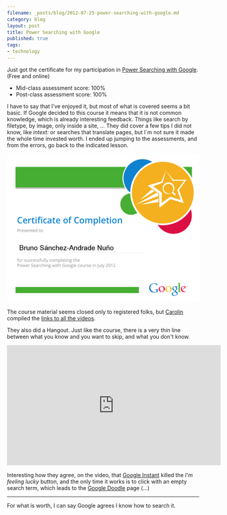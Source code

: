 ```yaml
---
filename: _posts/blog/2012-07-25-power-searching-with-google.md
category: blog
layout: post
title: Power Searching with Google
published: true
tags:
- technology
---
```


Just got the certificate for my participation in [Power Searching
with
Google](https://www.google.com/insidesearch/landing/powersearching.html). (Free and online)

* Mid-class assessment score:  100%
* Post-class assessment score:  100%

I have to say that I've enjoyed it, but most of what is covered seems a bit basic. If Google decided to this course it means that it is not common knowledge, which is already interesting feedback. Things like search by filetype, by image, only inside a site, ...
They did cover a few tips I did not know, like *intext:* or searches that translate pages, but I´m
not sure it made the whole time invested worth. I ended up jumping to the assessments, and from
the errors, go back to the indicated lesson.

![](/images/Google-search.png)

<!--more-->
The course material seems closed only to registered folks, but
[Carolin](https://www.twitter.com/bumsonseats) compiled the
[links to all the
videos](https://bumsonseats.wordpress.com/2012/07/20/power-searching-with-google-2/).


They also did a Hangout. Just like the course, there is a very thin line
between what you know and you want to skip, and what you don't know.

<iframe width="560" height="315" src="https://www.youtube.com/embed/dwlpViuIYgU" frameborder="0"> </iframe>

Interesting how they agree, on the video,  that [Google Instant](https://www.google.com/insidesearch/features/instant/about.html) killed the *I'm feeling
lucky* button, and the only time it works is to click with an empty search
term, which leads to the [Google
Doodle](https://www.google.com/doodles/finder/2012/All%20doodles) page (...)

---
For what is worth, I can say Google agrees I know how to search it.
